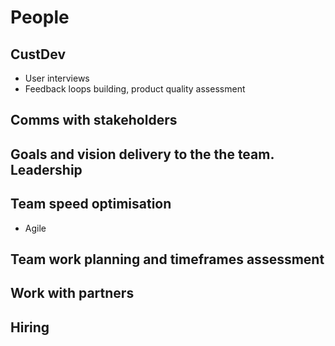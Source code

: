 # People

## CustDev

- User interviews
- Feedback loops building, product quality assessment

## Comms with stakeholders

## Goals and vision delivery to the the team. Leadership

## Team speed optimisation

- Agile

## Team work planning and timeframes assessment

## Work with partners

## Hiring
